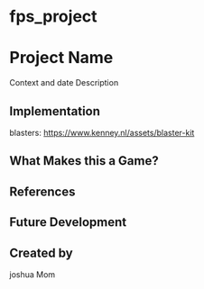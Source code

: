 # fps_project

# Project Name
Context and date
Description

## Implementation

blasters:
https://www.kenney.nl/assets/blaster-kit

## What Makes this a Game?

## References

## Future Development

## Created by
joshua Mom
